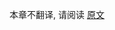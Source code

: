 [//]: # (title: Kotlin 1.9 兼容性指南)

本章不翻译, 请阅读 [原文](https://kotlinlang.org/docs/compatibility-guide-19.html)
